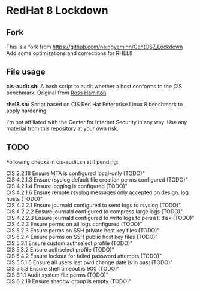 # RedHat 8 Lockdown

## Fork
This is a fork from https://github.com/naingyeminn/CentOS7_Lockdown  
Add some optimizations and corrections for RHEL8

## File usage
**cis-audit.sh:** A bash script to audit whether a host conforms to the CIS benchmark. Original from [Ross Hamilton](https://github.com/rosshamilton1)

**rhel8.sh:** Script based on CIS Red Hat Enterprise Linux 8 benchmark to apply hardening.

I'm not affiliated with the Center for Internet Security in any way.
Use any material from this repository at your own risk.  

## TODO
Following checks in cis-audit.sh still pending:

CIS 2.2.18 Ensure MTA is configured local-only (TODO)"  
CIS 4.2.1.3 Ensure rsyslog default file creation perms configured (TODO)"   
CIS 4.2.1.4 Ensure logging is configured (TODO)"  
CIS 4.2.1.6 Ensure remote rsyslog messages only accepted on design. log hosts (TODO)"  
CIS 4.2.2.1 Ensure journald configured to send logs to rsyslog (TODO)"  
CIS 4.2.2.2 Ensure journald configured to compress large logs (TODO)"  
CIS 4.2.2.3 Ensure journald configured to write logs to persist. disk (TODO)"  
CIS 4.2.3 Ensure perms on all logs configured (TODO)"  
CIS 5.2.3 Ensure perms on SSH private host key files (TODO)"  
CIS 5.2.4 Ensure perms on SSH public host key files (TODO)"  
CIS 5.3.1 Ensure custom authselect profile (TODO)"  
CIS 5.3.2 Ensure authselect profile (TODO)"  
CIS 5.4.2 Ensure lockout for failed password attempts (TODO)"  
CIS 5.5.1.5 Ensure all users last pwd change date is in past (TODO)"  
CIS 5.5.3 Ensure shell timeout is 900 (TODO)"  
CIS 6.1.1 Audit system file perms (TODO)"  
CIS 6.2.19 Ensure shadow group is empty (TODO)"  
